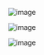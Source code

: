 ![image](https://github.com/gauravsane/ecommerce/assets/68939352/5127ff06-7fd4-4707-a13f-e9bbf319ffb9)

![image](https://github.com/gauravsane/ecommerce/assets/68939352/3226258e-cf94-4adc-a760-0f6c4733713c)

![image](https://github.com/gauravsane/ecommerce/assets/68939352/ad7011c1-47d4-4a29-9245-6f5f7f225505)

